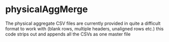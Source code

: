# physicalAggMerge
 The physical aggregate CSV files are currently provided in quite a difficult format to work with (blank rows, multiple headers, unaligned rows etc.) this code strips out and appends all the CSVs as one master file
